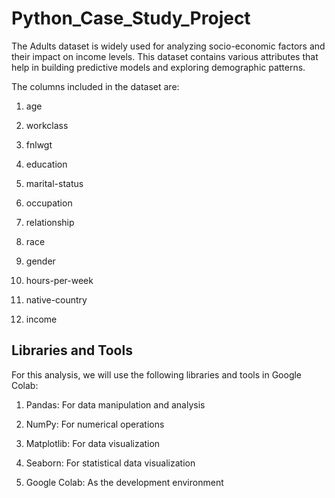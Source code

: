 # Python_Case_Study_Project

The Adults dataset is widely used for analyzing socio-economic factors and their impact on income levels. This dataset contains various attributes that help in building predictive models and exploring demographic patterns.

The columns included in the dataset are:

1. age

2. workclass

3. fnlwgt

4. education

5. marital-status

6. occupation

7. relationship

8. race

9. gender

10. hours-per-week

11. native-country

12. income

## Libraries and Tools

For this analysis, we will use the following libraries and tools in Google Colab:

1. Pandas: For data manipulation and analysis

2. NumPy: For numerical operations

3. Matplotlib: For data visualization

4. Seaborn: For statistical data visualization

5. Google Colab: As the development environment


